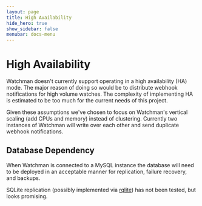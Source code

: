 ```yaml
---
layout: page
title: High Availability
hide_hero: true
show_sidebar: false
menubar: docs-menu
---
```


# High Availability

Watchman doesn't currently support operating in a high availability (HA) mode. The major reason of doing so would be to distribute webhook notifications for high volume watches. The complexity of implementing HA is estimated to be too much for the current needs of this project.

Given these assumptions we've chosen to focus on Watchman's vertical scaling (add CPUs and memory) instead of clustering. Currently two instances of Watchman will write over each other and send duplicate webhook notifications.

## Database Dependency

When Watchman is connected to a MySQL instance the database will need to be deployed in an acceptable manner for replication, failure recovery, and backups.

SQLite replication (possibly implemented via [rqlite](https://github.com/rqlite/rqlite)) has not been tested, but looks promising.
